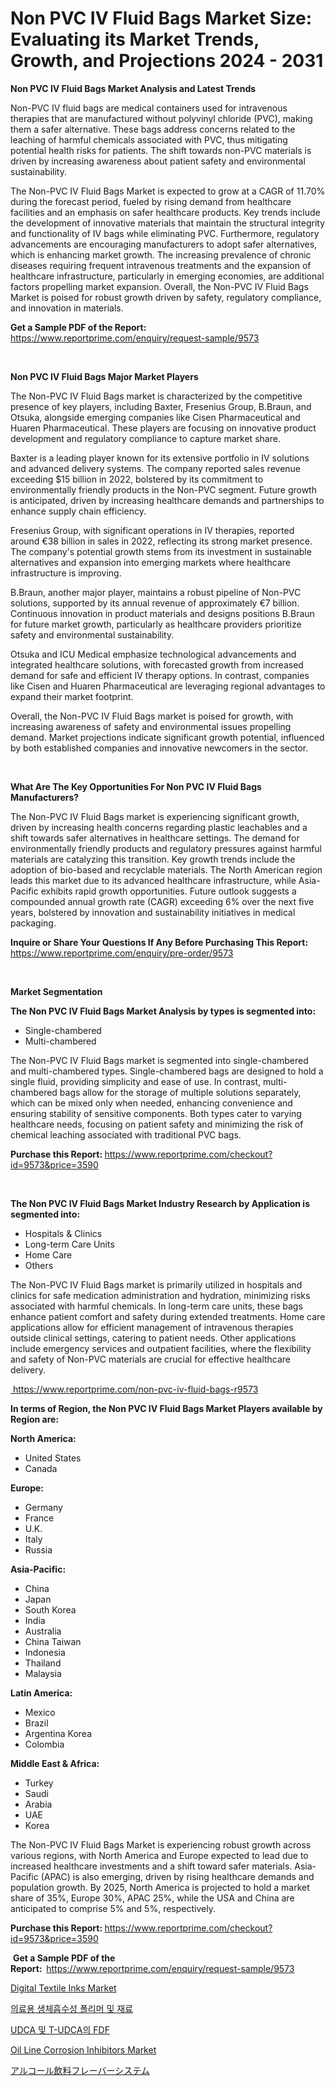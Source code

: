 <p><h1>Non PVC IV Fluid Bags Market Size: Evaluating its Market Trends, Growth, and Projections 2024 - 2031</h1></p><p><strong>Non PVC IV Fluid Bags Market Analysis and Latest Trends</strong></p>
<p><p>Non-PVC IV fluid bags are medical containers used for intravenous therapies that are manufactured without polyvinyl chloride (PVC), making them a safer alternative. These bags address concerns related to the leaching of harmful chemicals associated with PVC, thus mitigating potential health risks for patients. The shift towards non-PVC materials is driven by increasing awareness about patient safety and environmental sustainability. </p><p>The Non-PVC IV Fluid Bags Market is expected to grow at a CAGR of 11.70% during the forecast period, fueled by rising demand from healthcare facilities and an emphasis on safer healthcare products. Key trends include the development of innovative materials that maintain the structural integrity and functionality of IV bags while eliminating PVC. Furthermore, regulatory advancements are encouraging manufacturers to adopt safer alternatives, which is enhancing market growth. The increasing prevalence of chronic diseases requiring frequent intravenous treatments and the expansion of healthcare infrastructure, particularly in emerging economies, are additional factors propelling market expansion. Overall, the Non-PVC IV Fluid Bags Market is poised for robust growth driven by safety, regulatory compliance, and innovation in materials.</p></p>
<p><strong>Get a Sample PDF of the Report:&nbsp;</strong> <a href="https://www.reportprime.com/enquiry/request-sample/9573">https://www.reportprime.com/enquiry/request-sample/9573</a></p>
<p>&nbsp;</p>
<p><strong>Non PVC IV Fluid Bags Major Market Players</strong></p>
<p><p>The Non-PVC IV Fluid Bags market is characterized by the competitive presence of key players, including Baxter, Fresenius Group, B.Braun, and Otsuka, alongside emerging companies like Cisen Pharmaceutical and Huaren Pharmaceutical. These players are focusing on innovative product development and regulatory compliance to capture market share.</p><p>Baxter is a leading player known for its extensive portfolio in IV solutions and advanced delivery systems. The company reported sales revenue exceeding $15 billion in 2022, bolstered by its commitment to environmentally friendly products in the Non-PVC segment. Future growth is anticipated, driven by increasing healthcare demands and partnerships to enhance supply chain efficiency.</p><p>Fresenius Group, with significant operations in IV therapies, reported around €38 billion in sales in 2022, reflecting its strong market presence. The company's potential growth stems from its investment in sustainable alternatives and expansion into emerging markets where healthcare infrastructure is improving.</p><p>B.Braun, another major player, maintains a robust pipeline of Non-PVC solutions, supported by its annual revenue of approximately €7 billion. Continuous innovation in product materials and designs positions B.Braun for future market growth, particularly as healthcare providers prioritize safety and environmental sustainability.</p><p>Otsuka and ICU Medical emphasize technological advancements and integrated healthcare solutions, with forecasted growth from increased demand for safe and efficient IV therapy options. In contrast, companies like Cisen and Huaren Pharmaceutical are leveraging regional advantages to expand their market footprint.</p><p>Overall, the Non-PVC IV Fluid Bags market is poised for growth, with increasing awareness of safety and environmental issues propelling demand. Market projections indicate significant growth potential, influenced by both established companies and innovative newcomers in the sector.</p></p>
<p>&nbsp;</p>
<p><strong>What Are The Key Opportunities For Non PVC IV Fluid Bags Manufacturers?</strong></p>
<p><p>The Non-PVC IV Fluid Bags market is experiencing significant growth, driven by increasing health concerns regarding plastic leachables and a shift towards safer alternatives in healthcare settings. The demand for environmentally friendly products and regulatory pressures against harmful materials are catalyzing this transition. Key growth trends include the adoption of bio-based and recyclable materials. The North American region leads this market due to its advanced healthcare infrastructure, while Asia-Pacific exhibits rapid growth opportunities. Future outlook suggests a compounded annual growth rate (CAGR) exceeding 6% over the next five years, bolstered by innovation and sustainability initiatives in medical packaging.</p></p>
<p><strong>Inquire or Share Your Questions If Any Before Purchasing This Report:</strong> <a href="https://www.reportprime.com/enquiry/pre-order/9573">https://www.reportprime.com/enquiry/pre-order/9573</a></p>
<p>&nbsp;</p>
<p><strong>Market Segmentation</strong></p>
<p><strong>The Non PVC IV Fluid Bags Market Analysis by types is segmented into:</strong></p>
<p><ul><li>Single-chambered</li><li>Multi-chambered</li></ul></p>
<p><p>The Non-PVC IV Fluid Bags market is segmented into single-chambered and multi-chambered types. Single-chambered bags are designed to hold a single fluid, providing simplicity and ease of use. In contrast, multi-chambered bags allow for the storage of multiple solutions separately, which can be mixed only when needed, enhancing convenience and ensuring stability of sensitive components. Both types cater to varying healthcare needs, focusing on patient safety and minimizing the risk of chemical leaching associated with traditional PVC bags.</p></p>
<p><strong>Purchase this Report:&nbsp;</strong><a href="https://www.reportprime.com/checkout?id=9573&price=3590">https://www.reportprime.com/checkout?id=9573&price=3590</a></p>
<p>&nbsp;</p>
<p><strong>The Non PVC IV Fluid Bags Market Industry Research by Application is segmented into:</strong></p>
<p><ul><li>Hospitals & Clinics</li><li>Long-term Care Units</li><li>Home Care</li><li>Others</li></ul></p>
<p><p>The Non-PVC IV Fluid Bags market is primarily utilized in hospitals and clinics for safe medication administration and hydration, minimizing risks associated with harmful chemicals. In long-term care units, these bags enhance patient comfort and safety during extended treatments. Home care applications allow for efficient management of intravenous therapies outside clinical settings, catering to patient needs. Other applications include emergency services and outpatient facilities, where the flexibility and safety of Non-PVC materials are crucial for effective healthcare delivery.</p></p>
<p><a href="https://www.reportprime.com/non-pvc-iv-fluid-bags-r9573">&nbsp;https://www.reportprime.com/non-pvc-iv-fluid-bags-r9573</a></p>
<p><strong>In terms of Region, the Non PVC IV Fluid Bags Market Players available by Region are:</strong></p>
<p>
    <p> <strong> North America: </strong>
        <ul>
            <li>United States</li>
            <li>Canada</li>
        </ul>
        </p> 
    <p> <strong> Europe: </strong>
        <ul>
            <li>Germany</li>
            <li>France</li>
            <li>U.K.</li>
            <li>Italy</li>
            <li>Russia</li>
        </ul>
        </p> 
    <p> <strong> Asia-Pacific: </strong>
        <ul>
            <li>China</li>
            <li>Japan</li>
            <li>South Korea</li>
            <li>India</li>
            <li>Australia</li>
            <li>China Taiwan</li>
            <li>Indonesia</li>
            <li>Thailand</li>
            <li>Malaysia</li>
        </ul>
        </p> 
    <p> <strong> Latin America: </strong>
        <ul>
            <li>Mexico</li>
            <li>Brazil</li>
            <li>Argentina Korea</li>
            <li>Colombia</li>
        </ul>
        </p> 
    <p> <strong> Middle East & Africa: </strong>
        <ul>
            <li>Turkey</li>
            <li>Saudi</li>
            <li>Arabia</li>
            <li>UAE</li>
            <li>Korea</li>
        </ul>
    </p>
    </p>
<p><p>The Non-PVC IV Fluid Bags Market is experiencing robust growth across various regions, with North America and Europe expected to lead due to increased healthcare investments and a shift toward safer materials. Asia-Pacific (APAC) is also emerging, driven by rising healthcare demands and population growth. By 2025, North America is projected to hold a market share of 35%, Europe 30%, APAC 25%, while the USA and China are anticipated to comprise 5% and 5%, respectively.</p></p>
<p><strong>Purchase this Report: </strong><a href="https://www.reportprime.com/checkout?id=9573&price=3590">https://www.reportprime.com/checkout?id=9573&price=3590</a></p>
<p>&nbsp;<strong>Get a Sample PDF of the Report:&nbsp;&nbsp;</strong><a href="https://www.reportprime.com/enquiry/request-sample/9573">https://www.reportprime.com/enquiry/request-sample/9573</a></p>
<p><strong></strong></p>
<p><p><a href="https://issuu.com/reportprime-2/docs/digital-textile-inks-market-size-20_52a810a3509fef">Digital Textile Inks Market</a></p><p><a href="https://medium.com/@percyhagernes9778/%EC%84%B8%EA%B3%84-medical-bioresorbable-polymer-and-material-market-%EC%9D%80-2024%EC%97%90%EC%84%9C-2031%EB%A1%9C-%EC%97%B0%ED%8F%89%EA%B7%A0-%EC%A6%9D%EA%B0%80%EC%9C%A8%EC%9D%84-%EB%B3%B4%EC%9D%BC-%EA%B2%83%EC%9C%BC%EB%A1%9C-%EC%98%88%EC%83%81%EB%90%A9%EB%8B%88%EB%8B%A4-9e406f61d4a1">의료용 생체흡수성 폴리머 및 재료</a></p><p><a href="https://medium.com/@percyhagernes9778/%EC%84%B8%EA%B3%84-fdf-of-udca-and-t-udca-market-%EC%9D%80-2024%EC%97%90%EC%84%9C-2031%EB%A1%9C-%EC%97%B0%ED%8F%89%EA%B7%A0-%EC%A6%9D%EA%B0%80%EC%9C%A8%EC%9D%84-%EB%B3%B4%EC%9D%BC-%EA%B2%83%EC%9C%BC%EB%A1%9C-%EC%98%88%EC%83%81%EB%90%A9%EB%8B%88%EB%8B%A4-e2727c9891f4">UDCA 및 T-UDCA의 FDF</a></p><p><a href="https://medium.com/@emily.sutherland4534/in-the-oil-line-corrosion-inhibitors-market-the-main-focus-is-on-keeping-costs-low-and-getting-cdabe425ef04">Oil Line Corrosion Inhibitors Market</a></p><p><a href="https://marciimhc.medium.com/%E3%82%A2%E3%83%AB%E3%82%B3%E3%83%BC%E3%83%AB%E9%A3%B2%E6%96%99%E8%AA%BF%E5%91%B3%E6%96%99%E3%82%B7%E3%82%B9%E3%83%86%E3%83%A0%E3%81%AE%E5%B8%82%E5%A0%B4%E6%88%90%E9%95%B7%E8%A6%8B%E9%80%9A%E3%81%97%E3%81%AF-2024%E5%B9%B4%E3%81%8B%E3%82%892031%E5%B9%B4%E3%81%BE%E3%81%A7%E3%81%AE11-1-%E3%81%AE%E5%B9%B4%E9%96%93%E6%88%90%E9%95%B7%E7%8E%87%E3%81%A7%E3%83%97%E3%83%AD%E3%82%B8%E3%82%A7%E3%82%AF%E3%82%B7%E3%83%A7%E3%83%B3%E3%81%95%E3%82%8C%E3%81%A6%E3%81%8A%E3%82%8A-%E3%82%A2%E3%83%97%E3%83%AA%E3%82%B1%E3%83%BC%E3%82%B7%E3%83%A7%E3%83%B3-%E5%9C%B0%E5%9F%9F%E5%88%A5%E3%81%AE%E5%8B%95%E5%90%91%E5%88%86%E6%9E%90%E3%81%A8%E5%8F%8E%E7%9B%8A%E3%81%AB%E3%82%88%E3%82%8B%E5%B8%82%E5%A0%B4%E3%81%AE%E3%83%88%E3%83%AC%E3%83%B3%E3%83%89%E3%81%8C%E5%90%AB%E3%81%BE%E3%82%8C%E3%81%A6-c7eaeb41a215">アルコール飲料フレーバーシステム</a></p></p>